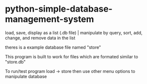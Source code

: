 # python-simple-database-management-system
load, save, display as a list (.db file) | manipulate by query, sort, add, change, and remove data in the list

theres is a example database file named "store"

This program is built to work for files which are formated similar to "store.db"

To run/test program 
load -> store
then use other menu options to manipulate database

